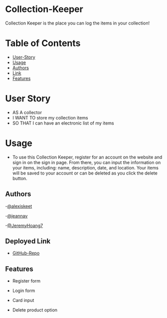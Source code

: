 # Collection-Keeper
Collection Keeper is the place you can log the items in your collection!

# Table of Contents
- [User-Story](#user-story)
- [Usage](#usage)
- [Authors](#authors)
- [Link](#link)
- [Features](#features)

# User Story
 - AS A collector
 - I WANT TO store my collection items
-  SO THAT I can have an electronic list of my items

# Usage
- To use this Collection Keeper, register for an account on the website and sign in on the sign in page. From there, you can input the information on your items, including: name, description, date, and location. Your items will be saved to your account or can be deleted as you click the delete button.


## Authors

-[@alexiskeet](https://github.com/alexiskeet)

-[@jeannav](https://github.com/jeannav)

-[@JeremyHoang7](https://github.com/JeremyHoang7)


## Deployed Link

- [GitHub-Repo](https://github.com/alexiskeet/Collection-Keeper.git)

## Features

- Register form

- Login form

- Card input

- Delete product option

